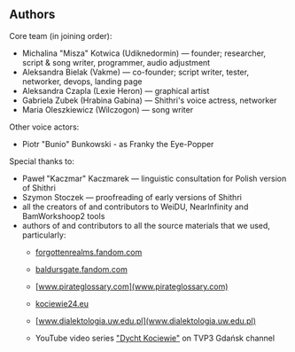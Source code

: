 Authors
-------

Core team (in joining order):

*   Michalina "Misza" Kotwica (Udiknedormin) — founder; researcher, script & song writer, programmer, audio adjustment
*   Aleksandra Bielak (Vakme) — co-founder; script writer, tester, networker, devops, landing page
*   Aleksandra Czapla (Lexie Heron) — graphical artist
*   Gabriela Zubek (Hrabina Gabina) — Shithri's voice actress, networker
*   Maria Oleszkiewicz (Wilczogon) — song writer

Other voice actors:

*   Piotr "Bunio" Bunkowski - as Franky the Eye-Popper

Special thanks to:

*   Paweł "Kaczmar" Kaczmarek — linguistic consultation for Polish version of Shithri
*   Szymon Stoczek — proofreading of early versions of Shithri
*   all the creators of and contributors to WeiDU, NearInfinity and BamWorkshoop2 tools
*   authors of and contributors to all the source materials that we used, particularly:
    *   [forgottenrealms.fandom.com](forgottenrealms.fandom.com)
    *   [baldursgate.fandom.com](baldursgate.fandom.com)

    *   [www.pirateglossary.com](www.pirateglossary.com)

    *   [kociewie24.eu](kociewie24.eu)

    *   [www.dialektologia.uw.edu.pl](www.dialektologia.uw.edu.pl)

    *   YouTube video series ["Dycht Kociewie"](https://www.youtube.com/watch?v=OAe3JrOjdDo&list=PLSfo-4cV85XquNaMbfea7lokVf10erRpI&index=30) on TVP3 Gdańsk channel

  
